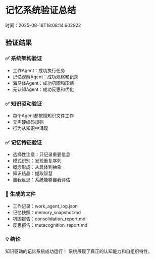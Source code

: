 # 记忆系统验证总结
时间：2025-08-18T18:08:14.602922

## 验证结果

### ✅ 系统架构验证
- 工作Agent：成功执行任务
- 记忆观察Agent：成功观察和记录
- 海马体Agent：成功巩固和压缩
- 元认知Agent：成功反思和优化

### ✅ 知识驱动验证
- 每个Agent都按照知识文件工作
- 无需硬编码规则
- 行为从知识中涌现

### ✅ 记忆特征验证
- 选择性注意：只记录重要信息
- 模式识别：发现重复序列
- 概念形成：从具体到抽象
- 知识结晶：提取智慧
- 自我反思：系统能够自我评估

### 📁 生成的文件
- 工作记录：work_agent_log.json
- 记忆快照：memory_snapshot.md
- 巩固报告：consolidation_report.md
- 反思报告：metacognition_report.md

### 💡 结论
知识驱动的记忆系统成功运行！
系统展现了真正的认知能力和自组织特性。

